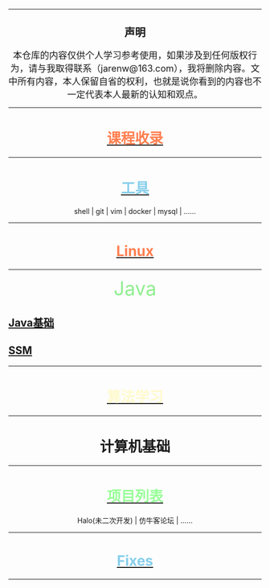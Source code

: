 <!-- 不要与仓库jarenwa.github.io里的文件夹重名
链接格式
<a href="./aa.html">111</a> 

[查看项目文档](aa.md)

[查看项目文档](./aa.md)

[查看项目文档](./tets/aa.md)
 
浅粉色: #FFB6C1
天空蓝: #87CEEB
薄荷绿: #98FF98
柠檬奶油色: #FFFACD
淡紫色: #E6E6FA
珊瑚色: #FF7F50
天蓝色: #ADD8E6
淡绿色: #90EE90 

-->

---

<div align="center">
<h2>声明</h2>
<span style="font-size: 18px;">
本仓库的内容仅供个人学习参考使用，如果涉及到任何版权行为，请与我取得联系（jarenw@163.com），我将删除内容。文中所有内容，本人保留自省的权利，也就是说你看到的内容也不一定代表本人最新的认知和观点。
</span>
</div>

---

 <div align="center">
<h1><a href="./learnpages/courses.html"><span style="color: #FF7F50">课程收录</span></a></h1>
</div>

---

<div align="center">
<h1><a href="./tools/operate/operate.html"><span style="color: #87CEEB">工具</span></a></h1>
shell | git | vim | docker | mysql | ......
</div>

---

 <div align="center">
<h1><a href="./learnpages/linux.html"><span style="color: #FF7F50">Linux</span></a></h1>
</div>

---

 <div align="center">
  <span style="font-size: 38px; color: #90EE90 ">Java</span>
 </div>
 
## [Java基础](./learnpages/java.md)
## [SSM](./learnpages/SSM.md)

---

 <div align="center">
 <h1><a href="./algorithm/2023-11-07-exer-dmxsl.html"><span style="color: #FFFACD">算法学习</span></a></h1>
 </div>

---

 <div align="center">
 <h1>计算机基础</h1>
 </div>

---

 <div align="center">
  <h1><a href="./learnpages/projects.html"><span style="color: #98FF98">项目列表</span></a></h1>

  Halo(未二次开发) | 仿牛客论坛 | ......
 </div>

---

<div align="center">
  <h1><a href="./learnpages/fixes.html"><span style="color: #87CEEB">Fixes</span></a></h1>
 </div>


---
